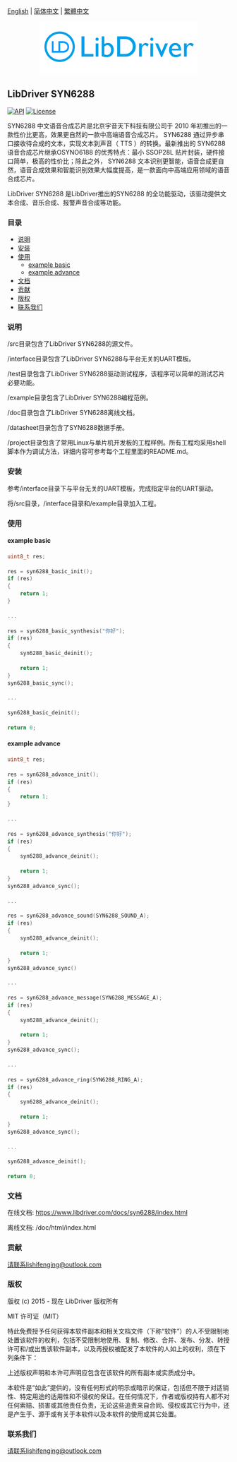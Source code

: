 [English](/README.md) | [ 简体中文](/README_zh-Hans.md) | [繁體中文](/README_zh-Hant.md)

<div align=center>
<img src="/doc/image/logo.png"/>
</div>

## LibDriver SYN6288

[![API](https://img.shields.io/badge/api-reference-blue)](https://www.libdriver.com/docs/syn6288/index.html) [![License](https://img.shields.io/badge/license-MIT-brightgreen.svg)](/LICENSE)

 SYN6288 中文语音合成芯片是北京宇音天下科技有限公司于 2010 年初推出的一款性价比更高，效果更自然的一款中高端语音合成芯片。 SYN6288 通过异步串口接收待合成的文本，实现文本到声音（ TTS ）的转换。最新推出的 SYN6288 语音合成芯片继承OSYNO6188 的优秀特点：最小 SSOP28L 贴片封装，硬件接口简单，极高的性价比；除此之外， SYN6288 文本识别更智能，语音合成更自然，语音合成效果和智能识别效果大幅度提高，是一款面向中高端应用领域的语音合成芯片。

LibDriver SYN6288 是LibDriver推出的SYN6288 的全功能驱动，该驱动提供文本合成、音乐合成、报警声音合成等功能。

### 目录

  - [说明](#说明)
  - [安装](#安装)
  - [使用](#使用)
    - [example basic](#example-basic)
    - [example advance](#example-advance)
  - [文档](#文档)
  - [贡献](#贡献)
  - [版权](#版权)
  - [联系我们](#联系我们)

### 说明

/src目录包含了LibDriver SYN6288的源文件。

/interface目录包含了LibDriver SYN6288与平台无关的UART模板。

/test目录包含了LibDriver SYN6288驱动测试程序，该程序可以简单的测试芯片必要功能。

/example目录包含了LibDriver SYN6288编程范例。

/doc目录包含了LibDriver SYN6288离线文档。

/datasheet目录包含了SYN6288数据手册。

/project目录包含了常用Linux与单片机开发板的工程样例。所有工程均采用shell脚本作为调试方法，详细内容可参考每个工程里面的README.md。

### 安装

参考/interface目录下与平台无关的UART模板，完成指定平台的UART驱动。

将/src目录，/interface目录和/example目录加入工程。

### 使用

#### example basic

```C
uint8_t res;

res = syn6288_basic_init();
if (res)
{
    return 1;
}

...

res = syn6288_basic_synthesis("你好");
if (res)
{
    syn6288_basic_deinit();

    return 1;
}
syn6288_basic_sync();

...

syn6288_basic_deinit();

return 0;
```

#### example advance

```C
uint8_t res;

res = syn6288_advance_init();
if (res)
{
    return 1;
}

...

res = syn6288_advance_synthesis("你好");
if (res)
{
    syn6288_advance_deinit();

    return 1;
}
syn6288_advance_sync();

...

res = syn6288_advance_sound(SYN6288_SOUND_A);
if (res)
{
    syn6288_advance_deinit();

    return 1;
}
syn6288_advance_sync()    

...
    
res = syn6288_advance_message(SYN6288_MESSAGE_A);
if (res)
{
    syn6288_advance_deinit();

    return 1;
}
syn6288_advance_sync();

...

res = syn6288_advance_ring(SYN6288_RING_A);
if (res)
{
    syn6288_advance_deinit();

    return 1;
}
syn6288_advance_sync();

...
    
syn6288_advance_deinit();

return 0;
```

### 文档

在线文档: https://www.libdriver.com/docs/syn6288/index.html

离线文档: /doc/html/index.html

### 贡献

请联系lishifenging@outlook.com

### 版权

版权 (c) 2015 - 现在 LibDriver 版权所有

MIT 许可证（MIT）

特此免费授予任何获得本软件副本和相关文档文件（下称“软件”）的人不受限制地处置该软件的权利，包括不受限制地使用、复制、修改、合并、发布、分发、转授许可和/或出售该软件副本，以及再授权被配发了本软件的人如上的权利，须在下列条件下：

上述版权声明和本许可声明应包含在该软件的所有副本或实质成分中。

本软件是“如此”提供的，没有任何形式的明示或暗示的保证，包括但不限于对适销性、特定用途的适用性和不侵权的保证。在任何情况下，作者或版权持有人都不对任何索赔、损害或其他责任负责，无论这些追责来自合同、侵权或其它行为中，还是产生于、源于或有关于本软件以及本软件的使用或其它处置。

### 联系我们

请联系lishifenging@outlook.com